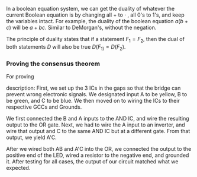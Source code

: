 In a boolean equation system, we can get the duality of whatever the current Boolean equation is by changing all + to $\cdot$ , all 0's to 1's, and keep the variables intact. For example, the duality of the boolean equation $a(b + c)$ will be $a + bc$. Similar to DeMorgan's, without the negation.

The principle of duality states that if a statement $F_{1}= F_{2}$, then the dual of both statements $D$ will also be true $D(F_{1)} = D(F_{2})$.
### Proving the consensus theorem
For proving 

description: 
First, we set up the 3 ICs in the gaps so that the bridge can prevent wrong electronic signals. We designated input A to be yellow, B to be green, and C to be blue. We then moved on to wiring the ICs to their respective GCCs and Grounds. 

We first connected the B and A inputs to the AND IC, and wire the resulting output to the OR gate. Next, we had to wire the A input to an inverter, and wire that output and C to the same AND IC but at a different gate. From that output, we yield A'C. 

After we wired both AB and A'C into the OR, we connected the output to the positive end of the LED, wired a resistor to the negative end, and grounded it. After testing for all cases, the output of our circuit matched what we expected.